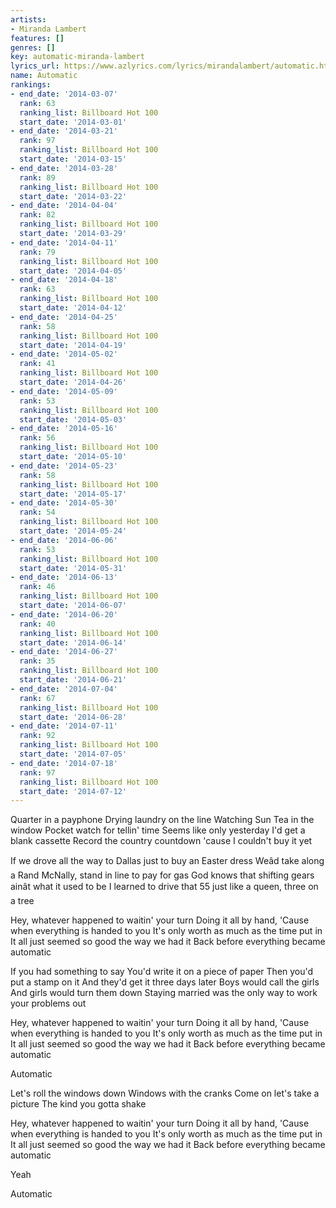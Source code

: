```yaml
---
artists:
- Miranda Lambert
features: []
genres: []
key: automatic-miranda-lambert
lyrics_url: https://www.azlyrics.com/lyrics/mirandalambert/automatic.html
name: Automatic
rankings:
- end_date: '2014-03-07'
  rank: 63
  ranking_list: Billboard Hot 100
  start_date: '2014-03-01'
- end_date: '2014-03-21'
  rank: 97
  ranking_list: Billboard Hot 100
  start_date: '2014-03-15'
- end_date: '2014-03-28'
  rank: 89
  ranking_list: Billboard Hot 100
  start_date: '2014-03-22'
- end_date: '2014-04-04'
  rank: 82
  ranking_list: Billboard Hot 100
  start_date: '2014-03-29'
- end_date: '2014-04-11'
  rank: 79
  ranking_list: Billboard Hot 100
  start_date: '2014-04-05'
- end_date: '2014-04-18'
  rank: 63
  ranking_list: Billboard Hot 100
  start_date: '2014-04-12'
- end_date: '2014-04-25'
  rank: 58
  ranking_list: Billboard Hot 100
  start_date: '2014-04-19'
- end_date: '2014-05-02'
  rank: 41
  ranking_list: Billboard Hot 100
  start_date: '2014-04-26'
- end_date: '2014-05-09'
  rank: 53
  ranking_list: Billboard Hot 100
  start_date: '2014-05-03'
- end_date: '2014-05-16'
  rank: 56
  ranking_list: Billboard Hot 100
  start_date: '2014-05-10'
- end_date: '2014-05-23'
  rank: 58
  ranking_list: Billboard Hot 100
  start_date: '2014-05-17'
- end_date: '2014-05-30'
  rank: 54
  ranking_list: Billboard Hot 100
  start_date: '2014-05-24'
- end_date: '2014-06-06'
  rank: 53
  ranking_list: Billboard Hot 100
  start_date: '2014-05-31'
- end_date: '2014-06-13'
  rank: 46
  ranking_list: Billboard Hot 100
  start_date: '2014-06-07'
- end_date: '2014-06-20'
  rank: 40
  ranking_list: Billboard Hot 100
  start_date: '2014-06-14'
- end_date: '2014-06-27'
  rank: 35
  ranking_list: Billboard Hot 100
  start_date: '2014-06-21'
- end_date: '2014-07-04'
  rank: 67
  ranking_list: Billboard Hot 100
  start_date: '2014-06-28'
- end_date: '2014-07-11'
  rank: 92
  ranking_list: Billboard Hot 100
  start_date: '2014-07-05'
- end_date: '2014-07-18'
  rank: 97
  ranking_list: Billboard Hot 100
  start_date: '2014-07-12'
---
```


Quarter in a payphone
Drying laundry on the line
Watching Sun Tea in the window
Pocket watch for tellin' time
Seems like only yesterday I'd get a blank cassette
Record the country countdown 'cause I couldn't buy it yet

If we drove all the way to Dallas just to buy an Easter dress
Weâd take along a Rand McNally, stand in line to pay for gas
God knows that shifting gears ainât what it used to be
I learned to drive that 55 just like a queen, three on a tree

Hey, whatever happened to waitin' your turn
Doing it all by hand,
'Cause when everything is handed to you
It's only worth as much as the time put in
It all just seemed so good the way we had it
Back before everything became automatic

If you had something to say
You'd write it on a piece of paper
Then you'd put a stamp on it
And they'd get it three days later
Boys would call the girls
And girls would turn them down
Staying married was the only way to work your problems out

Hey, whatever happened to waitin' your turn
Doing it all by hand,
'Cause when everything is handed to you
It's only worth as much as the time put in
It all just seemed so good the way we had it
Back before everything became automatic

Automatic

Let's roll the windows down
Windows with the cranks
Come on let's take a picture
The kind you gotta shake

Hey, whatever happened to waitin' your turn
Doing it all by hand,
'Cause when everything is handed to you
It's only worth as much as the time put in
It all just seemed so good the way we had it
Back before everything became automatic

Yeah

Automatic



